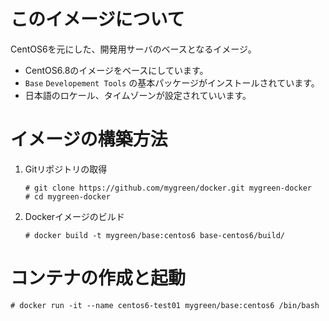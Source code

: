 # このイメージについて

CentOS6を元にした、開発用サーバのベースとなるイメージ。

- CentOS6.8のイメージをベースにしています。
- `Base` `Developement Tools` の基本パッケージがインストールされています。
- 日本語のロケール、タイムゾーンが設定されていいます。

# イメージの構築方法

1. Gitリポジトリの取得
    ```console
    # git clone https://github.com/mygreen/docker.git mygreen-docker
    # cd mygreen-docker
    ```

2. Dockerイメージのビルド
    ```console
    # docker build -t mygreen/base:centos6 base-centos6/build/
    ```

# コンテナの作成と起動

```console
# docker run -it --name centos6-test01 mygreen/base:centos6 /bin/bash
```

